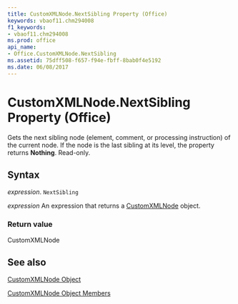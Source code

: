 ```yaml
---
title: CustomXMLNode.NextSibling Property (Office)
keywords: vbaof11.chm294008
f1_keywords:
- vbaof11.chm294008
ms.prod: office
api_name:
- Office.CustomXMLNode.NextSibling
ms.assetid: 75dff508-f657-f94e-fbff-8bab0f4e5192
ms.date: 06/08/2017
---
```



# CustomXMLNode.NextSibling Property (Office)

Gets the next sibling node (element, comment, or processing instruction) of the current node. If the node is the last sibling at its level, the property returns  **Nothing**. Read-only.


## Syntax

 _expression_. `NextSibling`

 _expression_ An expression that returns a [CustomXMLNode](./Office.CustomXMLNode.md) object.


### Return value

CustomXMLNode


## See also


[CustomXMLNode Object](Office.CustomXMLNode.md)



[CustomXMLNode Object Members](./overview/Library-Reference/customxmlnode-members-office.md)

